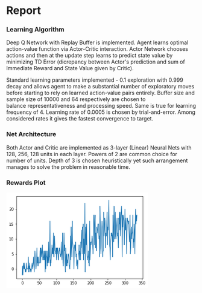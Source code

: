 # Report

### Learning Algorithm 

Deep Q Network with Replay Buffer is implemented. Agent learns optimal action-value function via Actor-Critic interaction. 
Actor Network chooses actions and then at the update step learns to predict state value by minimizing TD Error 
(dicrepancy between Actor's prediction and sum of Immediate Reward and State Value given by Critic). 

Standard learning parameters implemented - 0.1 exploration with 0.999 decay and allows agent to make a substantial number of 
exploratory moves before starting to rely on learned action-value pairs entirely. Buffer size and sample size of 10000 and 64 respectively are chosen to  
balance representativeness and processing speed. Same is true for learning frequency of 4. Learning rate of 0.0005 is chosen by trial-and-error. Among 
considered rates it gives the fastest convergence to target. 

### Net Architecture

Both Actor and Critic are implemented as 3-layer (Linear) Neural Nets with 128, 256, 128 units in each layer. 
Powers of 2 are common choice for number of units. Depth of 3 is chosen heuristically yet such arrangement manages to solve
the problem in reasonable time.

### Rewards Plot

![Rewards Plot](https://github.com/MaxFloyd/RL-Projects/blob/master/Project_1-Navigation/reward_plot.png)

